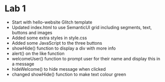 Lab 1
=================

- Start with hello-website Glitch template
- Updated index.html to use SemanticUI grid including segments, text, buttons and images
- Added some extra styles in style.css
- Added some JavaScript to the three buttons
 - showHide() function to display a div with more info
 - alert() on the like function
 - welcomeUser() function to prompt user for their name and display this in a message
 - hideWelcome() to hide message when clicked
 - changed showHide() function to make text colour green